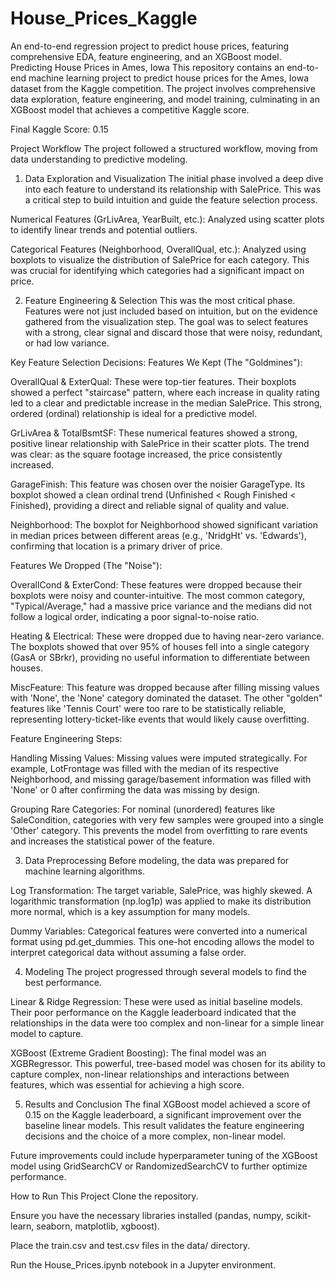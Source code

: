 # House_Prices_Kaggle
An end-to-end regression project to predict house prices, featuring comprehensive EDA, feature engineering, and an XGBoost model.
Predicting House Prices in Ames, Iowa
This repository contains an end-to-end machine learning project to predict house prices for the Ames, Iowa dataset from the Kaggle competition. The project involves comprehensive data exploration, feature engineering, and model training, culminating in an XGBoost model that achieves a competitive Kaggle score.

Final Kaggle Score: 0.15

Project Workflow
The project followed a structured workflow, moving from data understanding to predictive modeling.

1. Data Exploration and Visualization
The initial phase involved a deep dive into each feature to understand its relationship with SalePrice. This was a critical step to build intuition and guide the feature selection process.

Numerical Features (GrLivArea, YearBuilt, etc.): Analyzed using scatter plots to identify linear trends and potential outliers.

Categorical Features (Neighborhood, OverallQual, etc.): Analyzed using boxplots to visualize the distribution of SalePrice for each category. This was crucial for identifying which categories had a significant impact on price.

2. Feature Engineering & Selection
This was the most critical phase. Features were not just included based on intuition, but on the evidence gathered from the visualization step. The goal was to select features with a strong, clear signal and discard those that were noisy, redundant, or had low variance.

Key Feature Selection Decisions:
Features We Kept (The "Goldmines"):

OverallQual & ExterQual: These were top-tier features. Their boxplots showed a perfect "staircase" pattern, where each increase in quality rating led to a clear and predictable increase in the median SalePrice. This strong, ordered (ordinal) relationship is ideal for a predictive model.

GrLivArea & TotalBsmtSF: These numerical features showed a strong, positive linear relationship with SalePrice in their scatter plots. The trend was clear: as the square footage increased, the price consistently increased.

GarageFinish: This feature was chosen over the noisier GarageType. Its boxplot showed a clean ordinal trend (Unfinished < Rough Finished < Finished), providing a direct and reliable signal of quality and value.

Neighborhood: The boxplot for Neighborhood showed significant variation in median prices between different areas (e.g., 'NridgHt' vs. 'Edwards'), confirming that location is a primary driver of price.

Features We Dropped (The "Noise"):

OverallCond & ExterCond: These features were dropped because their boxplots were noisy and counter-intuitive. The most common category, "Typical/Average," had a massive price variance and the medians did not follow a logical order, indicating a poor signal-to-noise ratio.

Heating & Electrical: These were dropped due to having near-zero variance. The boxplots showed that over 95% of houses fell into a single category (GasA or SBrkr), providing no useful information to differentiate between houses.

MiscFeature: This feature was dropped because after filling missing values with 'None', the 'None' category dominated the dataset. The other "golden" features like 'Tennis Court' were too rare to be statistically reliable, representing lottery-ticket-like events that would likely cause overfitting.

Feature Engineering Steps:

Handling Missing Values: Missing values were imputed strategically. For example, LotFrontage was filled with the median of its respective Neighborhood, and missing garage/basement information was filled with 'None' or 0 after confirming the data was missing by design.

Grouping Rare Categories: For nominal (unordered) features like SaleCondition, categories with very few samples were grouped into a single 'Other' category. This prevents the model from overfitting to rare events and increases the statistical power of the feature.

3. Data Preprocessing
Before modeling, the data was prepared for machine learning algorithms.

Log Transformation: The target variable, SalePrice, was highly skewed. A logarithmic transformation (np.log1p) was applied to make its distribution more normal, which is a key assumption for many models.

Dummy Variables: Categorical features were converted into a numerical format using pd.get_dummies. This one-hot encoding allows the model to interpret categorical data without assuming a false order.

4. Modeling
The project progressed through several models to find the best performance.

Linear & Ridge Regression: These were used as initial baseline models. Their poor performance on the Kaggle leaderboard indicated that the relationships in the data were too complex and non-linear for a simple linear model to capture.

XGBoost (Extreme Gradient Boosting): The final model was an XGBRegressor. This powerful, tree-based model was chosen for its ability to capture complex, non-linear relationships and interactions between features, which was essential for achieving a high score.

5. Results and Conclusion
The final XGBoost model achieved a score of 0.15 on the Kaggle leaderboard, a significant improvement over the baseline linear models. This result validates the feature engineering decisions and the choice of a more complex, non-linear model.

Future improvements could include hyperparameter tuning of the XGBoost model using GridSearchCV or RandomizedSearchCV to further optimize performance.

How to Run This Project
Clone the repository.

Ensure you have the necessary libraries installed (pandas, numpy, scikit-learn, seaborn, matplotlib, xgboost).

Place the train.csv and test.csv files in the data/ directory.

Run the House_Prices.ipynb notebook in a Jupyter environment.
